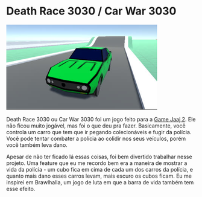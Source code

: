 # Death Race 3030 / Car War 3030

![Miniatura do Jogo](presentation/game_thumbnail.jpg)

Death Race 3030 ou Car War 3030 foi um jogo feito para a [Game Jaaj 2](http://jams.gamejolt.io/gamejaaj2). Ele não ficou muito jogável, mas foi o que deu pra fazer. Basicamente, você controla um carro que tem que ir pegando colecionáveis e fugir da polícia. Você pode tentar combater a polícia ao colidir nos seus veículos, porém você também leva dano.

Apesar de não ter ficado lá essas coisas, foi bem divertido trabalhar nesse projeto. Uma feature que eu me recordo bem era a maneira de mostrar a vida da polícia - um cubo fica em cima de cada um dos carros da polícia, e quanto mais dano esses carros levam, mais escuro os cubos ficam. Eu me inspirei em Brawlhalla, um jogo de luta em que a barra de vida também tem esse efeito.
